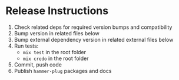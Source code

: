 # Release Instructions

  1. Check related deps for required version bumps and compatibility
  2. Bump version in related files below
  3. Bump external dependency version in related external files below
  4. Run tests:
      - `mix test` in the root folder
      - `mix credo` in the root folder
  5. Commit, push code
  6. Publish `hammer-plug` packages and docs


